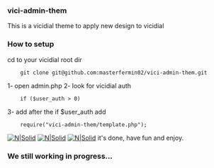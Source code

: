 ### vici-admin-them
This is a vicidial theme to apply new design to vicidial

### How to setup
cd to your vicidial root dir
```
	git clone git@github.com:masterfermin02/vici-admin-them.git
```
1- open admin.php
2- look for vicidial auth
```
	if ($user_auth > 0)
```
3-  add after the if $user_auth add
```
	require("vici-admin-them/template.php");
```
[![N|Solid](https://github.com/masterfermin02/vici-admin-them/blob/master/screen_shot/campaign.png)](https://github.com/masterfermin02/vici-admin-them/)
[![N|Solid](https://github.com/masterfermin02/vici-admin-them/blob/master/screen_shot/dashboard.png)](https://github.com/masterfermin02/vici-admin-them/)
[![N|Solid](http://viciexperts.com/img/portfolio/new-real-time-custom.png)](https://github.com/masterfermin02/vici-admin-them/)
it's done, have fun and enjoy.

### We still working in progress...
